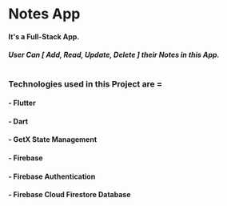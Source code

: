 # Notes App
#### It's a Full-Stack App.
##### User Can [ Add, Read, Update, Delete ] their Notes in this App.
#
### Technologies used in this Project are =
#### - Flutter
#### - Dart
#### - GetX State Management
#### - Firebase 
#### - Firebase Authentication
#### - Firebase Cloud Firestore Database
